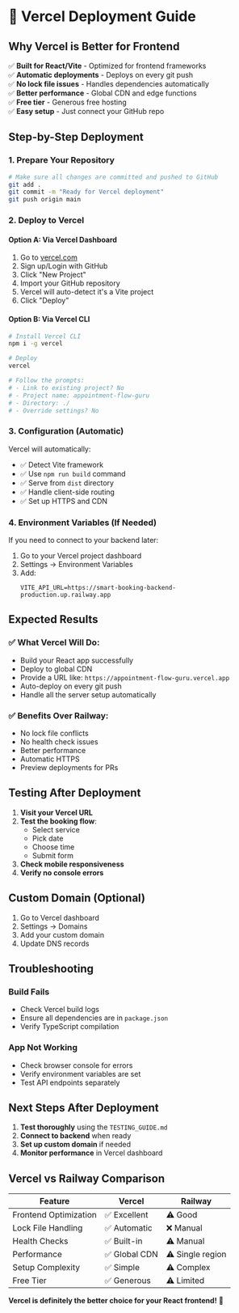# 🚀 Vercel Deployment Guide

## **Why Vercel is Better for Frontend**

✅ **Built for React/Vite** - Optimized for frontend frameworks  
✅ **Automatic deployments** - Deploys on every git push  
✅ **No lock file issues** - Handles dependencies automatically  
✅ **Better performance** - Global CDN and edge functions  
✅ **Free tier** - Generous free hosting  
✅ **Easy setup** - Just connect your GitHub repo  

## **Step-by-Step Deployment**

### **1. Prepare Your Repository**
```bash
# Make sure all changes are committed and pushed to GitHub
git add .
git commit -m "Ready for Vercel deployment"
git push origin main
```

### **2. Deploy to Vercel**

#### **Option A: Via Vercel Dashboard**
1. Go to [vercel.com](https://vercel.com)
2. Sign up/Login with GitHub
3. Click "New Project"
4. Import your GitHub repository
5. Vercel will auto-detect it's a Vite project
6. Click "Deploy"

#### **Option B: Via Vercel CLI**
```bash
# Install Vercel CLI
npm i -g vercel

# Deploy
vercel

# Follow the prompts:
# - Link to existing project? No
# - Project name: appointment-flow-guru
# - Directory: ./
# - Override settings? No
```

### **3. Configuration (Automatic)**

Vercel will automatically:
- ✅ Detect Vite framework
- ✅ Use `npm run build` command
- ✅ Serve from `dist` directory
- ✅ Handle client-side routing
- ✅ Set up HTTPS and CDN

### **4. Environment Variables (If Needed)**

If you need to connect to your backend later:
1. Go to your Vercel project dashboard
2. Settings → Environment Variables
3. Add:
   ```
   VITE_API_URL=https://smart-booking-backend-production.up.railway.app
   ```

## **Expected Results**

### **✅ What Vercel Will Do:**
- Build your React app successfully
- Deploy to global CDN
- Provide a URL like: `https://appointment-flow-guru.vercel.app`
- Auto-deploy on every git push
- Handle all the server setup automatically

### **✅ Benefits Over Railway:**
- No lock file conflicts
- No health check issues
- Better performance
- Automatic HTTPS
- Preview deployments for PRs

## **Testing After Deployment**

1. **Visit your Vercel URL**
2. **Test the booking flow**:
   - Select service
   - Pick date
   - Choose time
   - Submit form
3. **Check mobile responsiveness**
4. **Verify no console errors**

## **Custom Domain (Optional)**

1. Go to Vercel dashboard
2. Settings → Domains
3. Add your custom domain
4. Update DNS records

## **Troubleshooting**

### **Build Fails**
- Check Vercel build logs
- Ensure all dependencies are in `package.json`
- Verify TypeScript compilation

### **App Not Working**
- Check browser console for errors
- Verify environment variables are set
- Test API endpoints separately

## **Next Steps After Deployment**

1. **Test thoroughly** using the `TESTING_GUIDE.md`
2. **Connect to backend** when ready
3. **Set up custom domain** if needed
4. **Monitor performance** in Vercel dashboard

## **Vercel vs Railway Comparison**

| Feature | Vercel | Railway |
|---------|--------|---------|
| Frontend Optimization | ✅ Excellent | ⚠️ Good |
| Lock File Handling | ✅ Automatic | ❌ Manual |
| Health Checks | ✅ Built-in | ⚠️ Manual |
| Performance | ✅ Global CDN | ⚠️ Single region |
| Setup Complexity | ✅ Simple | ⚠️ Complex |
| Free Tier | ✅ Generous | ⚠️ Limited |

**Vercel is definitely the better choice for your React frontend!** 🎉 